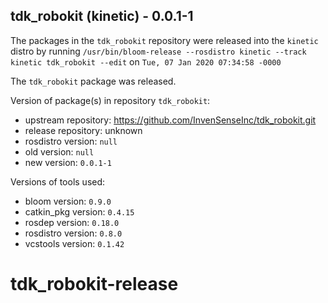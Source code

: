 ## tdk_robokit (kinetic) - 0.0.1-1

The packages in the `tdk_robokit` repository were released into the `kinetic` distro by running `/usr/bin/bloom-release --rosdistro kinetic --track kinetic tdk_robokit --edit` on `Tue, 07 Jan 2020 07:34:58 -0000`

The `tdk_robokit` package was released.

Version of package(s) in repository `tdk_robokit`:

- upstream repository: https://github.com/InvenSenseInc/tdk_robokit.git
- release repository: unknown
- rosdistro version: `null`
- old version: `null`
- new version: `0.0.1-1`

Versions of tools used:

- bloom version: `0.9.0`
- catkin_pkg version: `0.4.15`
- rosdep version: `0.18.0`
- rosdistro version: `0.8.0`
- vcstools version: `0.1.42`


# tdk_robokit-release
